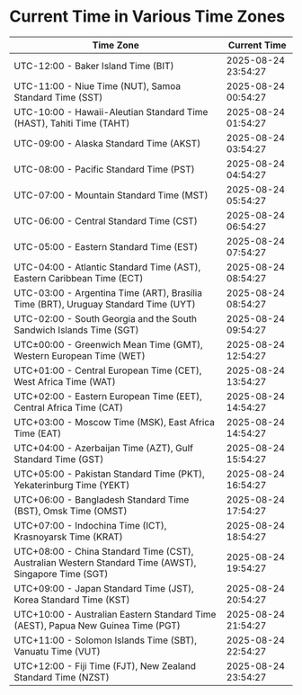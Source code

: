 # Current Time in Various Time Zones

| Time Zone | Current Time |
|-----------|--------------|
| UTC-12:00 - Baker Island Time (BIT) | 2025-08-24 23:54:27 |
| UTC-11:00 - Niue Time (NUT), Samoa Standard Time (SST) | 2025-08-24 00:54:27 |
| UTC-10:00 - Hawaii-Aleutian Standard Time (HAST), Tahiti Time (TAHT) | 2025-08-24 01:54:27 |
| UTC-09:00 - Alaska Standard Time (AKST) | 2025-08-24 03:54:27 |
| UTC-08:00 - Pacific Standard Time (PST) | 2025-08-24 04:54:27 |
| UTC-07:00 - Mountain Standard Time (MST) | 2025-08-24 05:54:27 |
| UTC-06:00 - Central Standard Time (CST) | 2025-08-24 06:54:27 |
| UTC-05:00 - Eastern Standard Time (EST) | 2025-08-24 07:54:27 |
| UTC-04:00 - Atlantic Standard Time (AST), Eastern Caribbean Time (ECT) | 2025-08-24 08:54:27 |
| UTC-03:00 - Argentina Time (ART), Brasília Time (BRT), Uruguay Standard Time (UYT) | 2025-08-24 08:54:27 |
| UTC-02:00 - South Georgia and the South Sandwich Islands Time (SGT) | 2025-08-24 09:54:27 |
| UTC±00:00 - Greenwich Mean Time (GMT), Western European Time (WET) | 2025-08-24 12:54:27 |
| UTC+01:00 - Central European Time (CET), West Africa Time (WAT) | 2025-08-24 13:54:27 |
| UTC+02:00 - Eastern European Time (EET), Central Africa Time (CAT) | 2025-08-24 14:54:27 |
| UTC+03:00 - Moscow Time (MSK), East Africa Time (EAT) | 2025-08-24 14:54:27 |
| UTC+04:00 - Azerbaijan Time (AZT), Gulf Standard Time (GST) | 2025-08-24 15:54:27 |
| UTC+05:00 - Pakistan Standard Time (PKT), Yekaterinburg Time (YEKT) | 2025-08-24 16:54:27 |
| UTC+06:00 - Bangladesh Standard Time (BST), Omsk Time (OMST) | 2025-08-24 17:54:27 |
| UTC+07:00 - Indochina Time (ICT), Krasnoyarsk Time (KRAT) | 2025-08-24 18:54:27 |
| UTC+08:00 - China Standard Time (CST), Australian Western Standard Time (AWST), Singapore Time (SGT) | 2025-08-24 19:54:27 |
| UTC+09:00 - Japan Standard Time (JST), Korea Standard Time (KST) | 2025-08-24 20:54:27 |
| UTC+10:00 - Australian Eastern Standard Time (AEST), Papua New Guinea Time (PGT) | 2025-08-24 21:54:27 |
| UTC+11:00 - Solomon Islands Time (SBT), Vanuatu Time (VUT) | 2025-08-24 22:54:27 |
| UTC+12:00 - Fiji Time (FJT), New Zealand Standard Time (NZST) | 2025-08-24 23:54:27 |
